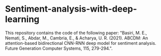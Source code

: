 # Sentiment-analysis-with-deep-learning 
This repository contains the code of the following paper: "Basiri, M. E., Nemati, S., Abdar, M., Cambria, E., &amp; Acharya, U. R. (2021). ABCDM: An attention-based bidirectional CNN-RNN deep model for sentiment analysis. Future Generation Computer Systems, 115, 279-294.".

